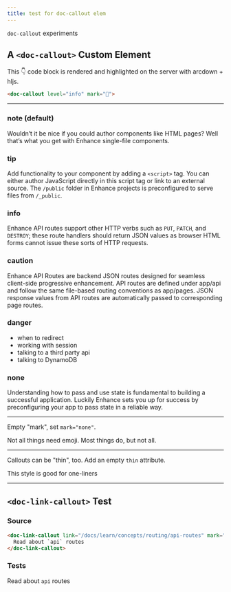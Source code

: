 ```yaml
---
title: test for doc-callout elem
---
```


`doc-callout` experiments

## A `<doc-callout>` Custom Element

This 👇 code block is rendered and highlighted on the server with arcdown + hljs.

```html
<doc-callout level="info" mark="🤘">
```

<hr class="block mt3 mb3 border1" />

<doc-callout>

### note (default)

Wouldn’t it be nice if you could author components like HTML pages? Well that’s what you get with Enhance single-file components.

</doc-callout>

<doc-callout level="tip">

### tip

Add functionality to your component by adding a `<script>` tag. You can either author JavaScript directly in this script tag or link to an external source. The `/public` folder in Enhance projects is preconfigured to serve files from `/_public`.

</doc-callout>

<doc-callout level="info">

### info

Enhance API routes support other HTTP verbs such as `PUT`, `PATCH`, and `DESTROY`; these route handlers should return JSON values as browser HTML forms cannot issue these sorts of HTTP requests.

</doc-callout>

<doc-callout level="caution">

### caution

Enhance API Routes are backend JSON routes designed for seamless client-side progressive enhancement. API routes are defined under app/api and follow the same file-based routing conventions as app/pages. JSON response values from API routes are automatically passed to corresponding page routes.

</doc-callout>

<doc-callout level="danger">

### danger

- when to redirect
- working with session
- talking to a third party api
- talking to DynamoDB

</doc-callout>

<doc-callout level="none" mark="👻">

### none

Understanding how to pass and use state is fundamental to building a successful application.
Luckily Enhance sets you up for success by preconfiguring your app to pass state in a reliable way.

</doc-callout>

<hr class="block mt3 mb3 border1" />

Empty "mark", set `mark="none"`.

<doc-callout level="danger" mark="none">

Not all things need emoji. Most things do, but not all.

</doc-callout>

<hr class="block mt3 mb3 border1" />

Callouts can be "thin", too. Add an empty `thin` attribute.

<doc-callout level="info" thin>

This style is good for one-liners

</doc-callout>

<hr class="block mt3 mb3 border1" />

## `<doc-link-callout>` Test

### Source

```html
<doc-link-callout link="/docs/learn/concepts/routing/api-routes" mark="🛣">
  Read about `api` routes
</doc-link-callout>
```

### Tests

<doc-link-callout link="/docs/learn/concepts/routing/api-routes" mark="🛣">

Read about `api` routes

</doc-link-callout>
